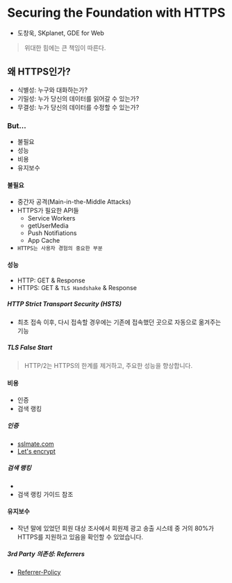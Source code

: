 # Securing the Foundation with HTTPS
- 도창욱, SKplanet, GDE for Web

> 위대한 힘에는 큰 책임이 따른다.

## 왜 HTTPS인가?
- 식별성: 누구와 대화하는가?
- 기밀성: 누가 당신의 데이터를 읽어갈 수 있는가?
- 무결성: 누가 당신의 데이터를 수정할 수 있는가?

### But...
- 불필요
- 성능
- 비용
- 유지보수

#### 불필요
- 중간자 공격(Main-in-the-Middle Attacks)
- HTTPS가 필요한 API들
  - Service Workers
  - getUserMedia
  - Push Notifiations
  - App Cache
- `HTTPS는 사용자 경험의 중요한 부분`

#### 성능
- HTTP: GET & Response
- HTTPS: GET & `TLS Handshake` & Response

##### HTTP Strict Transport Security (HSTS)
- 최초 접속 이후, 다시 접속할 경우에는 기존에 접속했던 곳으로 자동으로 옮겨주는 기능

##### TLS False Start

> HTTP/2는 HTTPS의 한계를 제거하고, 주요한 성능을 향상합니다.

#### 비용
- 인증
- 검색 랭킹

##### 인증
- [sslmate.com](https://sslmate.com)
- [Let's encrypt](https://letsencrypt.org)

##### 검색 랭킹
- <link `rel="canonical"` href="https://foo.bar.com">
- 검색 랭킹 가이드 참조

#### 유지보수
- 작년 말에 있었던 회원 대상 조사에서 회원제 광고 송출 시스테 중 거의 80%가 HTTPS를 지원하고 있음을 확인할 수 있었습니다.

##### 3rd Party 의존성: Referrers
- [Referrer-Policy](https://caniuse.com/#search=referrer-policy)





















